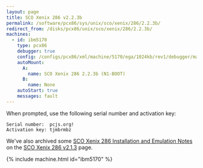 ```yaml
---
layout: page
title: SCO Xenix 286 v2.2.3b
permalink: /software/pcx86/sys/unix/sco/xenix/286/2.2.3b/
redirect_from: /disks/pcx86/unix/sco/xenix/286/2.2.3b/
machines:
  - id: ibm5170
    type: pcx86
    debugger: true
    config: /configs/pcx86/xml/machine/5170/ega/1024kb/rev1/debugger/machine.xml
    autoMount:
      A:
        name: SCO Xenix 286 2.2.3b (N1-BOOT)
      B:
        name: None
    autoStart: true
    messages: fault
---
```


When prompted, use the following serial number and activation key:  

	Serial number:  pcjs.org!
	Activation key: tjmbrmbz

We've also archived some [SCO Xenix 286 Installation and Emulation Notes](/disks/pcx86/unix/sco/xenix/286/2.1.3/#sco-xenix-286-installation-and-emulation-notes)
on the [SCO Xenix 286 v2.1.3](/disks/pcx86/unix/sco/xenix/286/2.1.3/) page.

{% include machine.html id="ibm5170" %}
